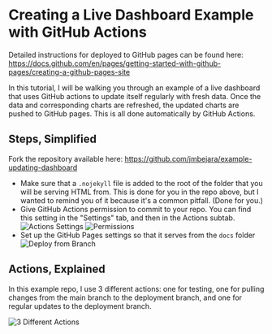# Creating a Live Dashboard Example with GitHub Actions

Detailed instructions for deployed to GitHub pages can be found here: https://docs.github.com/en/pages/getting-started-with-github-pages/creating-a-github-pages-site

In this tutorial, I will be walking you through an example of a live dashboard that uses GitHub actions to update
itself regularly with fresh data. Once the data and corresponding charts are refreshed, the updated charts are
pushed to GitHub pages. This is all done automatically by GitHub Actions.

## Steps, Simplified

Fork the repository available here: https://github.com/jmbejara/example-updating-dashboard
 - Make sure that a `.nojekyll` file is added to the root of the folder that you will be serving HTML from. This is done for you in the repo above, but I wanted to remind you of it because it's a common pitfall. (Done for you.)
 - Give GitHub Actions permission to commit to your repo. You can find this setting in the "Settings" tab, and then in the Actions subtab.
    ![Actions Settings](./assets/github_settings_actions_general.png)
    ![Permissions](./assets/github_settings_actions_read_write.png)
 - Set up the GitHub Pages settings so that it serves from the `docs` folder
    ![Deploy from Branch](./assets/deploy_page_from_branch.png)

## Actions, Explained

In this example repo, I use 3 different actions: one for testing, one for pulling changes from the main branch to the deployment branch, and one for regular updates to the deployment branch.

![3 Different Actions](./assets/three_different_actions.png)